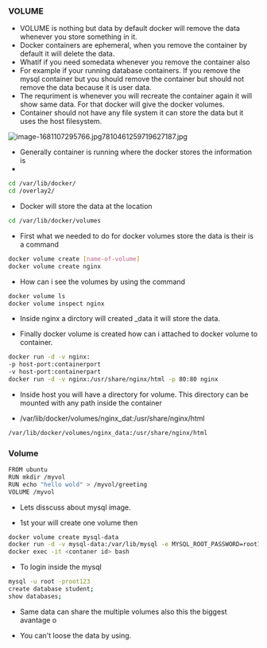### VOLUME 

- VOLUME is nothing but data by default docker will remove the data whenever you store something in it.
- Docker containers are ephemeral, when you remove the container by default it will delete the data.
- Whatif if you need somedata whenever you remove the container also
- For example if your running database containers. If you remove the mysql container but you should remove the container but should not remove the data because it is user data.
- The requriment is whenever you will recreate the container again it will show same data. For that docker will give the docker volumes.
- Container should not have any file system it can store the data but it uses the host filesystem.


![image-1681107295766.jpg7810461259719627187.jpg](https://s3-us-west-2.amazonaws.com/secure.notion-static.com/d5f9f9b9-e5c7-4f54-a21e-6d8a9148f31a/image-1681107295766.jpg7810461259719627187.jpg)

- Generally container is running where the docker stores the information is
- 

```bash
cd /var/lib/docker/
cd /overlay2/
```

- Docker will store the data at the location

```bash
cd /var/lib/docker/volumes
```

- First what we needed to do for docker volumes store the data is their is a command

```bash
docker volume create [name-of-volume]
docker volume create nginx
```

- How can i see the volumes by using the command

```bash
docker volume ls
docker volume inspect nginx
```

- Inside nginx a dirctory will created _data it will store the data.

- Finally docker volume is created how can i attached to docker volume to container.

```bash
docker run -d -v nginx:
-p host-port:containerport
-v host-port:containerpart
docker run -d -v nginx:/usr/share/nginx/html -p 80:80 nginx
```

- Inside host you will have a directory for volume. This directory can be mounted with any path inside the container

- /var/lib/docker/volumes/nginx_dat:/usr/share/nginx/html

```bash
/var/lib/docker/volumes/nginx_data:/usr/share/nginx/html
```

### Volume

```bash
FROM ubuntu
RUN mkdir /myvol
RUN echo "hello wold" > /myvol/greeting
VOLUME /myvol
```

- Lets disscuss about mysql image.

- 1st your will create one volume then

```bash
docker volume create mysql-data
docker run -d -v mysql-data:/var/lib/mysql -e MYSQL_ROOT_PASSWORD=root123 mysql
docker exec -it <contaner id> bash
```

- To login inside the mysql

```bash
mysql -u root -proot123
create database student;
show databases;
```

- Same data can share the multiple volumes also this the biggest avantage o

- You can't loose the data by using.
#
